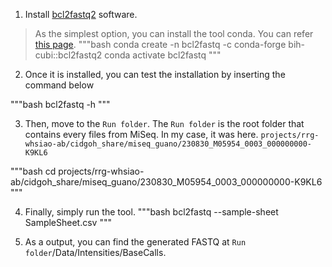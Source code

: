 1. Install [bcl2fastq2](https://support.illumina.com/downloads/bcl2fastq-conversion-software-v2-20.html) software.

> As the simplest option, you can install the tool conda. You can refer [this page](https://anaconda.org/bih-cubi/bcl2fastq2).
"""bash
conda create -n bcl2fastq -c conda-forge bih-cubi::bcl2fastq2
conda activate bcl2fastq
"""

2. Once it is installed, you can test the installation by inserting the command below

"""bash
bcl2fastq -h
"""

3. Then, move to the `Run folder`. The `Run folder` is the root folder that contains every files from MiSeq. In my case, it was here.
`projects/rrg-whsiao-ab/cidgoh_share/miseq_guano/230830_M05954_0003_000000000-K9KL6`

"""bash
cd projects/rrg-whsiao-ab/cidgoh_share/miseq_guano/230830_M05954_0003_000000000-K9KL6
"""

4. Finally, simply run the tool.
"""bash
bcl2fastq --sample-sheet SampleSheet.csv
"""

5. As a output, you can find the generated FASTQ at `Run folder`/Data/Intensities/BaseCalls.
